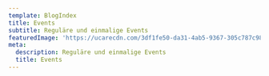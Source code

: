 ```yaml
---
template: BlogIndex
title: Events
subtitle: Reguläre und einmalige Events
featuredImage: 'https://ucarecdn.com/3df1fe50-da31-4ab5-9367-305c787c98f7/'
meta:
  description: Reguläre und einmalige Events
  title: Events
---
```


